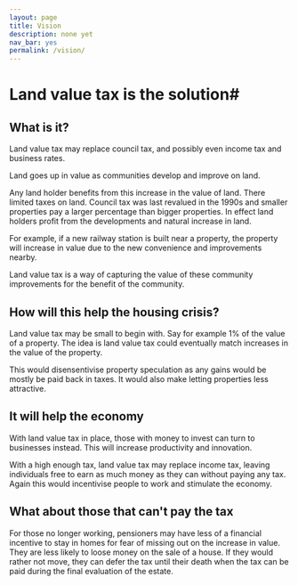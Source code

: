 ```yaml
---
layout: page
title: Vision
description: none yet
nav_bar: yes
permalink: /vision/
---
```


# Land value tax is the solution#

## What is it? ##

Land value tax may replace council tax, and possibly even income tax and business rates. 

Land goes up in value as communities develop and improve on land. 

Any land holder benefits from this increase in the value of land. There limited taxes on land. Council tax was last revalued in the 1990s and smaller properties pay a larger percentage than bigger properties. In effect land holders profit from the developments and natural increase in land. 

For example, if a new railway station is built near a property, the property will increase in value due to the new convenience and improvements nearby. 

Land value tax is a way of capturing the value of these community improvements for the benefit of the community. 

## How will this help the housing crisis? ##

Land value tax may be small to begin with. Say for example 1% of the value of a property. The idea is land value tax could eventually match increases in the value of the property. 

This would disensentivise property speculation as any gains would be mostly be paid back in taxes. It would also make letting properties less attractive. 

## It will help the economy ##

With land value tax in place, those with money to invest can turn to businesses instead. This will increase productivity and innovation. 

With a high enough tax, land value tax may replace income tax, leaving individuals free to earn as much money as they can without paying any tax. Again this would incentivise people to work and stimulate the economy. 

## What about those that can't pay the tax ##

For those no longer working, pensioners may have less of a financial incentive to stay in homes for fear of missing out on the increase in value. They are less likely to loose money on the sale of a house. If they would rather not move, they can defer the tax until their death when the tax can be paid during the final evaluation of the estate.








